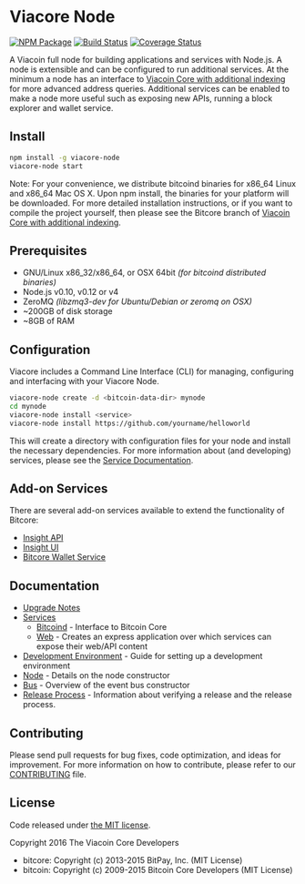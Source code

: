 Viacore Node
============

[![NPM Package](https://img.shields.io/npm/v/viacore-node.svg?style=flat-square)](https://www.npmjs.org/package/viacore-node)
[![Build Status](https://img.shields.io/travis/viacoin/viacore-node.svg?branch=master&style=flat-square)](https://travis-ci.org/viacoin/viacore-node)
[![Coverage Status](https://img.shields.io/coveralls/viacoin/viacore-node.svg?style=flat-square)](https://coveralls.io/r/viacoin/viacore-node)

A Viacoin full node for building applications and services with Node.js. A node is extensible and can be configured to run additional services. At the minimum a node has an interface to [Viacoin Core with additional indexing](https://github.com/viacoin/viacore-viacoin) for more advanced address queries. Additional services can be enabled to make a node more useful such as exposing new APIs, running a block explorer and wallet service.

## Install

```bash
npm install -g viacore-node
viacore-node start
```

Note: For your convenience, we distribute bitcoind binaries for x86_64 Linux and x86_64 Mac OS X. Upon npm install, the binaries for your platform will be downloaded. For more detailed installation instructions, or if you want to compile the project yourself, then please see the Bitcore branch of [Viacoin Core with additional indexing](https://github.com/viacoin/viacore-viacoin).

## Prerequisites

- GNU/Linux x86_32/x86_64, or OSX 64bit *(for bitcoind distributed binaries)*
- Node.js v0.10, v0.12 or v4
- ZeroMQ *(libzmq3-dev for Ubuntu/Debian or zeromq on OSX)*
- ~200GB of disk storage
- ~8GB of RAM

## Configuration

Viacore includes a Command Line Interface (CLI) for managing, configuring and interfacing with your Viacore Node.

```bash
viacore-node create -d <bitcoin-data-dir> mynode
cd mynode
viacore-node install <service>
viacore-node install https://github.com/yourname/helloworld
```

This will create a directory with configuration files for your node and install the necessary dependencies. For more information about (and developing) services, please see the [Service Documentation](docs/services.md).

## Add-on Services

There are several add-on services available to extend the functionality of Bitcore:

- [Insight API](https://github.com/bitpay/insight-api)
- [Insight UI](https://github.com/bitpay/insight-ui)
- [Bitcore Wallet Service](https://github.com/bitpay/bitcore-wallet-service)

## Documentation

- [Upgrade Notes](docs/upgrade.md)
- [Services](docs/services.md)
  - [Bitcoind](docs/services/bitcoind.md) - Interface to Bitcoin Core
  - [Web](docs/services/web.md) - Creates an express application over which services can expose their web/API content
- [Development Environment](docs/development.md) - Guide for setting up a development environment
- [Node](docs/node.md) - Details on the node constructor
- [Bus](docs/bus.md) - Overview of the event bus constructor
- [Release Process](docs/release.md) - Information about verifying a release and the release process.

## Contributing

Please send pull requests for bug fixes, code optimization, and ideas for improvement. For more information on how to contribute, please refer to our [CONTRIBUTING](https://github.com/viacoin/viacore/blob/master/CONTRIBUTING.md) file.

## License

Code released under [the MIT license](https://github.com/viacoin/viacore-node/blob/master/LICENSE).

Copyright 2016 The Viacoin Core Developers

- bitcore: Copyright (c) 2013-2015 BitPay, Inc. (MIT License)
- bitcoin: Copyright (c) 2009-2015 Bitcoin Core Developers (MIT License)
